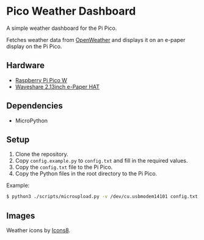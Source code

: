 # Pico Weather Dashboard

A simple weather dashboard for the Pi Pico.

Fetches weather data from [OpenWeather](https://openweathermap.org/) and displays it on an e-paper display on the Pi Pico.

## Hardware

- [Raspberry Pi Pico W](https://www.raspberrypi.org/products/raspberry-pi-pico/)
- [Waveshare 2.13inch e-Paper HAT](https://www.waveshare.com/wiki/2.13inch_e-Paper_HAT)

## Dependencies

- MicroPython

## Setup

1. Clone the repository.
2. Copy `config.example.py` to `config.txt` and fill in the required values.
3. Copy the `config.txt` file to the Pi Pico.
4. Copy the Python files in the root directory to the Pi Pico.

Example:

```bash
$ python3 ./scripts/microupload.py -v /dev/cu.usbmodem14101 config.txt display.py main.py utils.py
```     

## Images

Weather icons by <a target="_blank" href="https://icons8.com">Icons8</a>.

